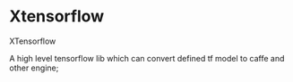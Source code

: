 # Xtensorflow
XTensorflow

A high level tensorflow lib which can convert defined tf model to caffe and other engine;

 
